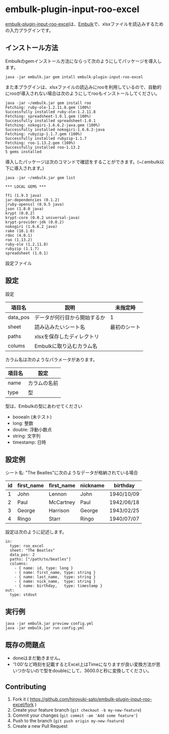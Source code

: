 # embulk-plugin-input-roo-excel

[embulk-plugin-input-roo-excel](https://github.com/hiroyuki-sato/embulk-plugin-input-roo-excel)は、[Embulk](https://github.com/embulk/embulk)で、xlsxファイルを読込みするための入力プラグインです。

## インストール方法

Embulkのgemインストール方法にならって次のようにしてパッケージを導入します。


```
java -jar embulk.jar gem intall embulk-plugin-input-roo-excel
```

また本プラグインは、xlsxファイルの読込みにrooを利用しているので、自動的にrooが導入されない場合は次のようにしてrooもインストールしてください。

```
java -jar ~/embulk.jar gem install roo
Fetching: ruby-ole-1.2.11.8.gem (100%)
Successfully installed ruby-ole-1.2.11.8
Fetching: spreadsheet-1.0.1.gem (100%)
Successfully installed spreadsheet-1.0.1
Fetching: nokogiri-1.6.6.2-java.gem (100%)
Successfully installed nokogiri-1.6.6.2-java
Fetching: rubyzip-1.1.7.gem (100%)
Successfully installed rubyzip-1.1.7
Fetching: roo-1.13.2.gem (100%)
Successfully installed roo-1.13.2
5 gems installed
```


導入したパッケージは次のコマンドで確認をすることができます。(~/.embulk以下に導入されます。)

```
java -jar ~/embulk.jar gem list

*** LOCAL GEMS ***

ffi (1.9.3 java)
jar-dependencies (0.1.2)
jruby-openssl (0.9.5 java)
json (1.8.0 java)
krypt (0.0.2)
krypt-core (0.0.2 universal-java)
krypt-provider-jdk (0.0.2)
nokogiri (1.6.6.2 java)
rake (10.1.0)
rdoc (4.0.1)
roo (1.13.2)
ruby-ole (1.2.11.8)
rubyzip (1.1.7)
spreadsheet (1.0.1)
```

設定ファイル


## 設定

設定

| 項目名   | 説明                         | 未指定時    |
|----------|------------------------------|-------------|
| data_pos | データが何行目から開始するか | 1           |
| sheet    | 読み込みたいシート名         | 最初のシート|
| paths    | xlsxを保存したディレクトリ   |             |
| colums   | Embulkに取り込むカラム名     |             |


カラム名は次のようなパラメータがあります。


| 項目名   | 設定                         |
|----------|------------------------------|
| name     | カラムの名前                 |
| type     | 型                           |

型は、Embulkの型にあわせてください

* booealn (未テスト)
* long: 整数
* double: 浮動小数点
* string: 文字列
* timestamp: 日時

## 設定例

シート名: "The Beatles"に次のようなデータが格納されている場合

| id | first_name  | first_name | nickname | birthday   |
|----|-------------|------------|----------|------------|
| 1  | John        | Lennon     | John     | 1940/10/09 |
| 2  | Paul        | McCartney  | Paul     | 1942/06/18 |
| 3  | George      | Harrison   | George   | 1943/02/25 |
| 4  | Ringo       | Starr      | Ringo    | 1940/07/07 |


設定は次のように記述します。

```
in:
  type: roo_excel
  sheet: "The Beatles"
  data_pos: 2
  paths: ["/path/to/beatles"]
  columns:
    - { name: id, type: long }
    - { name: first_name, type: string }
    - { name: last_name,  type: string }
    - { name: nick_name,  type: string }
    - { name: birthday,   type: timestamp }
out:
  type: stdout
```

## 実行例

```
java -jar embulk.jar preview config.yml
java -jar embulk.jar run config.yml
```

## 既存の問題点

* doneはまだ動きません。
* '1:00'など時刻を記載するとExcel上はTimeになりますが良い変換方法が思いつかないので型をdoubleにして、3600.0と秒に変換してください。

## Contributing

1. Fork it ( https://github.com/hiroyuki-sato/embulk-plugin-input-roo-excel/fork )
2. Create your feature branch (`git checkout -b my-new-feature`)
3. Commit your changes (`git commit -am 'Add some feature'`)
4. Push to the branch (`git push origin my-new-feature`)
5. Create a new Pull Request

